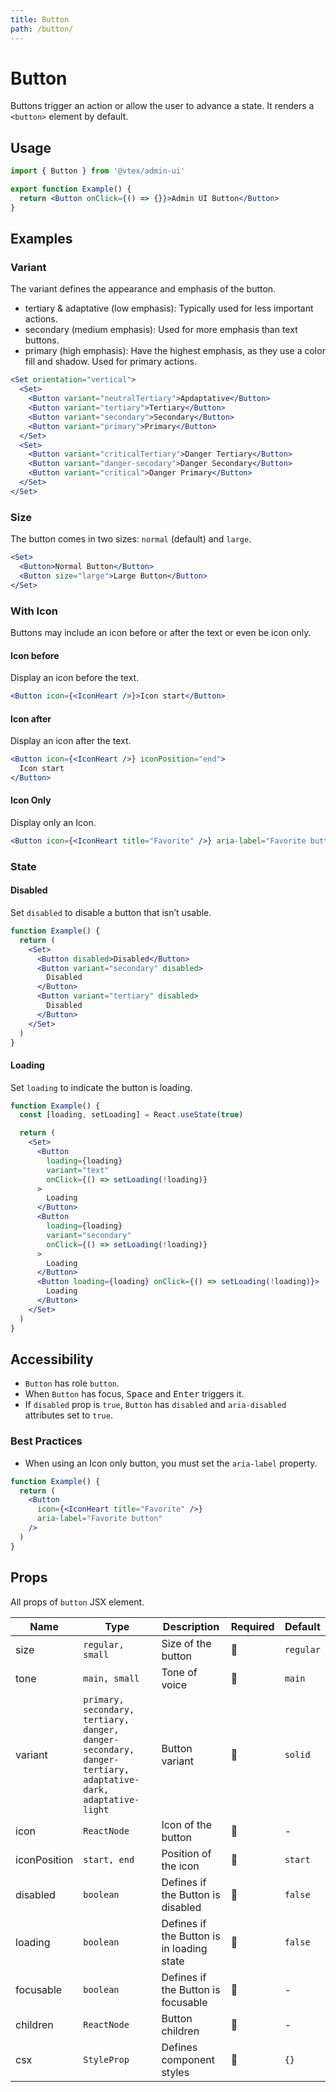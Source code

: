 ```yaml
---
title: Button
path: /button/
---
```


# Button

Buttons trigger an action or allow the user to advance a state. It renders a `<button>` element by default.

## Usage

```jsx isStatic
import { Button } from '@vtex/admin-ui'

export function Example() {
  return <Button onClick={() => {}}>Admin UI Button</Button>
}
```

## Examples

### Variant

The variant defines the appearance and emphasis of the button.

- tertiary & adaptative (low emphasis): Typically used for less important actions.
- secondary (medium emphasis): Used for more emphasis than text buttons.
- primary (high emphasis): Have the highest emphasis, as they use a color fill and shadow. Used for primary actions.

```jsx live
<Set orientation="vertical">
  <Set>
    <Button variant="neutralTertiary">Apdaptative</Button>
    <Button variant="tertiary">Tertiary</Button>
    <Button variant="secondary">Secondary</Button>
    <Button variant="primary">Primary</Button>
  </Set>
  <Set>
    <Button variant="criticalTertiary">Danger Tertiary</Button>
    <Button variant="danger-secodary">Danger Secondary</Button>
    <Button variant="critical">Danger Primary</Button>
  </Set>
</Set>
```

### Size

The button comes in two sizes: `normal` (default) and `large`.

```jsx live
<Set>
  <Button>Normal Button</Button>
  <Button size="large">Large Button</Button>
</Set>
```

### With Icon

Buttons may include an icon before or after the text or even be icon only.

#### Icon before

Display an icon before the text.

```jsx live
<Button icon={<IconHeart />}>Icon start</Button>
```

#### Icon after

Display an icon after the text.

```jsx live
<Button icon={<IconHeart />} iconPosition="end">
  Icon start
</Button>
```

#### Icon Only

Display only an Icon.

```jsx live
<Button icon={<IconHeart title="Favorite" />} aria-label="Favorite button" />
```

### State

#### Disabled

Set `disabled` to disable a button that isn’t usable.

```jsx live
function Example() {
  return (
    <Set>
      <Button disabled>Disabled</Button>
      <Button variant="secondary" disabled>
        Disabled
      </Button>
      <Button variant="tertiary" disabled>
        Disabled
      </Button>
    </Set>
  )
}
```

#### Loading

Set `loading` to indicate the button is loading.

```jsx live
function Example() {
  const [loading, setLoading] = React.useState(true)

  return (
    <Set>
      <Button
        loading={loading}
        variant="text"
        onClick={() => setLoading(!loading)}
      >
        Loading
      </Button>
      <Button
        loading={loading}
        variant="secondary"
        onClick={() => setLoading(!loading)}
      >
        Loading
      </Button>
      <Button loading={loading} onClick={() => setLoading(!loading)}>
        Loading
      </Button>
    </Set>
  )
}
```

## Accessibility

- `Button` has role `button`.
- When `Button` has focus, <kbd>Space</kbd> and <kbd>Enter</kbd> triggers it.
- If `disabled` prop is `true`, `Button` has `disabled` and `aria-disabled` attributes set to `true`.

### Best Practices

- When using an Icon only button, you must set the `aria-label` property.

```jsx isStatic
function Example() {
  return (
    <Button
      icon={<IconHeart title="Favorite" />}
      aria-label="Favorite button"
    />
  )
}
```

## Props

All props of `button` JSX element.

| Name         | Type                                                                                                         | Description                               | Required | Default   |
| ------------ | ------------------------------------------------------------------------------------------------------------ | ----------------------------------------- | -------- | --------- |
| size         | `regular, small`                                                                                             | Size of the button                        | 🚫       | `regular` |
| tone         | `main, small`                                                                                                | Tone of voice                             | 🚫       | `main`    |
| variant      | `primary, secondary, tertiary, danger, danger-secondary, danger-tertiary, adaptative-dark, adaptative-light` | Button variant                            | 🚫       | `solid`   |
| icon         | `ReactNode`                                                                                                  | Icon of the button                        | 🚫       | -         |
| iconPosition | `start, end`                                                                                                 | Position of the icon                      | 🚫       | `start`   |
| disabled     | `boolean`                                                                                                    | Defines if the Button is disabled         | 🚫       | `false`   |
| loading      | `boolean`                                                                                                    | Defines if the Button is in loading state | 🚫       | `false`   |
| focusable    | `boolean`                                                                                                    | Defines if the Button is focusable        | 🚫       | -         |
| children     | `ReactNode`                                                                                                  | Button children                           | 🚫       | -         |
| csx          | `StyleProp`                                                                                                  | Defines component styles                  | 🚫       | `{}`      |
